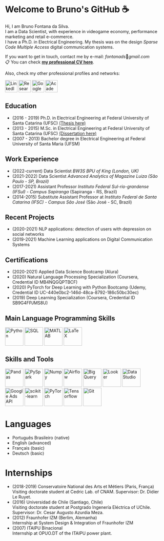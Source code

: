 # Welcome to Bruno's GitHub :coffee: 

<!--
**fontanads/fontanads** is a ✨ _special_ ✨ repository because its `README.md` (this file) appears on your GitHub profile.

Here are some ideas to get you started:

- 🔭 I’m currently working on ...
- 🌱 I’m currently learning ...
- 👯 I’m looking to collaborate on ...
- 🤔 I’m looking for help with ...
- 💬 Ask me about ...
- 📫 How to reach me: ...
- 😄 Pronouns: ...
- ⚡ Fun fact: ...
-->

Hi, I am Bruno Fontana da Silva.  
I am a Data Scientist, with experience in videogame economy, performance marketing and retail e-commerce.  
I have a Ph.D. in Electrical Engineering. My thesis was on the design _Sparse Code Multiple Access_ digital communication systems.  
<!--
Currently, I am taking courses on Machine Learning and _Natural Language Processing_ to develop new R&D projects in these fields.  
At the moment, I am also an assistant professor at [Instituto Federal Sul-rio-grandense (IFsul) - Campus Sapiranga](http://www.sapiranga.ifsul.edu.br/).
At the moment, I am a Data Scientist for the Advanced Analytics Team of Magazine Luiza.
-->

If you want to get in touch, contact me by e-mail: _fontanads_:e-mail:_gmail.com_  
:clipboard:	You can check **[my professional CV here](https://www.dropbox.com/s/sue91b6865izb3q/SimpleCV_BrunoFontana_UK_v2022_2.pdf?dl=0)</a>**.

Also, check my other professional profiles and networks:  

<div>
<a href="https://www.linkedin.com/in/fontanads" target="_blank">
<img src="https://cdn.jsdelivr.net/gh/devicons/devicon/icons/linkedin/linkedin-original.svg" alt="LinkedIn" target="_blank" height="40px"></a>


<a href="https://www.researchgate.net/profile/Bruno_Fontana" target="_blank">
<img src="https://upload.wikimedia.org/wikipedia/commons/5/5e/ResearchGate_icon_SVG.svg" alt="Research Gate" target="_blank" height="40px"></a>


<a href="https://scholar.google.com.br/citations?user=vAY4olUAAAAJ&hl=en" target="_blank">
<img src="https://upload.wikimedia.org/wikipedia/commons/c/c7/Google_Scholar_logo.svg" alt="Google Scholar" target="_blank" height="40px"></a>


<a href="http://lattes.cnpq.br/0704140512805010" target="_blank">
<img src="http://ole.uff.br/wp-content/uploads/sites/549/2020/10/9e287-logo-lattes-300x300.png" alt="Academic CV Lattes" target="_blank" height="40px"></a>
<div>

## Education

- (2016 - 2019) Ph.D. in Electrical Engineering at Federal University of Santa Catarina (UFSC) [(Thesis here)](https://repositorio.ufsc.br/handle/123456789/214493)
- (2013 - 2015) M.Sc. in Electrical Engineering at Federal University of Santa Catarina (UFSC) [(Dissertation here)](https://repositorio.ufsc.br/handle/123456789/157299)
- (2007 - 2013) Bachelor degree in Electrical Engineering at Federal University of Santa Maria (UFSM)

## Work Experience

- (2022-current) Data Scientist _BW3S BPU of King (London, UK)_
- (2021-2022) Data Scientist _Advanced Analytics of Magazine Luiza (São Paulo - SP, Brazil)_
- (2017-2021) Assistant Professor _Instituto Federal Sul-rio-grandense (IFSul) - Campus Sapiranga_ (Sapiranga - RS, Brazil)
- (2014-2015) Substitute Assistant Professor at _Instituto Federal de Santa Catarina (IFSC) - Campus São José_ (São José - SC, Brazil)

## Recent Projects

- (2020-2021) NLP applications: detection of users with depression on social networks 
- (2019-2021) Machine Learning applications on Digital Communication Systems

## Certifications

- (2020-2021) Applied Data Science Bootcamp (Alura)
- (2020) Natural Language Processing Specialization (Coursera, Credential ID MB4NQGQPTBCF)
- (2020) PyTorch for Deep Learning with Python Bootcamp (Udemy, Credential ID UC-440e0bc2-146d-48ca-8792-186c50bc30ec)
- (2019) Deep Learning Specialization (Coursera, Credential ID SB9G4FPJMS8U)

## Main Language Programming Skills

<div>
<img src="https://cdn.jsdelivr.net/gh/devicons/devicon/icons/python/python-original-wordmark.svg" alt="Python" target="_blank" height="60px"/>    
<img src="https://cdn.jsdelivr.net/gh/devicons/devicon/icons/mysql/mysql-original-wordmark.svg" alt="SQL" target="_blank" height="60px"/>    
<img src="https://cdn.jsdelivr.net/gh/devicons/devicon/icons/matlab/matlab-original.svg" alt="MATLAB" target="_blank" height="60px"/>    
<img src="https://cdn.jsdelivr.net/gh/devicons/devicon/icons/latex/latex-original.svg" alt="LaTeX" target="_blank" height="60px"/>
<div>

## Skills and Tools

<div>
<img src="https://cdn.jsdelivr.net/gh/devicons/devicon/icons/pandas/pandas-original-wordmark.svg" alt="Pandas" target="_blank" height="60px"/>    
<img src="https://miro.medium.com/max/800/1*nPcdyVwgcuEZiEZiRqApug.jpeg" alt="PySpark" target="_blank" height="60px"/>    
<img src="https://cdn.jsdelivr.net/gh/devicons/devicon/icons/numpy/numpy-original-wordmark.svg" alt="Numpy" target="_blank" height="60px"/>    
<img src="https://upload.wikimedia.org/wikipedia/commons/d/de/AirflowLogo.png" alt="Airflow" target="_blank" height="60px"/>
<img src="https://www.vectorlogo.zone/logos/google_bigquery/google_bigquery-ar21.svg" alt="Big Query" target="_blank" height="60px"/>    
<img src="https://upload.wikimedia.org/wikipedia/commons/4/4c/Looker.svg" alt="Looker" target="_blank" height="60px"/>    
<img src="https://images-cdn.brightedge.com/f00000000036389/videos.brightedge.com/assets/website/product/googledatastudio-logo.png" alt="Data Studio" target="_blank" height="60px"/>    
<img src="https://upload.wikimedia.org/wikipedia/commons/c/c7/Google_Ads_logo.svg" alt="Google Ads API" target="_blank" height="60px"/>    
<img src="https://upload.wikimedia.org/wikipedia/commons/0/05/Scikit_learn_logo_small.svg" alt="scikit-learn" target="_blank" height="60px"/>   
<img src="https://cdn.jsdelivr.net/gh/devicons/devicon/icons/pytorch/pytorch-original-wordmark.svg" alt="PyTorch" target="_blank" height="60px"/>    
<img src="https://cdn.jsdelivr.net/gh/devicons/devicon/icons/tensorflow/tensorflow-original-wordmark.svg" alt="Tensorflow" target="_blank" height="60px"/>    
<img src="https://cdn.jsdelivr.net/gh/devicons/devicon/icons/git/git-original.svg" alt="Git" target="_blank" height="60px"/>

<div>

# Languages

- Português Brasileiro (native)
- English (advanced)
- Français (basic)
- Deutsch (basic)

# Internships 

- (2018-2019) Conservatoire National des Arts et Métiers (Paris, França)  
Visiting doctorate student at Cedric Lab. of CNAM. Supervisor: Dr. Didier Le Ruyet.
- (2016) Universidad de Chile (Santiago, Chile)  
Visiting doctorate student at Postgrado Ingenería Eléctrica of UChile. Supervisor: Dr. Cesar Augusto Azurdia Meza.
- (2012) Fraunhofer IZM (Berlim, Alemanha)  
Internship at System Design \& Integration of Fraunhofer IZM
- (2007) ITAIPU Binacional  
Internship at OPUO.DT of the ITAIPU power plant.

